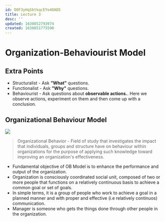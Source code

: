 ```yaml
---
id: D8F3yHqSbtkqcEYo4OAD5
title: Lecture 3
desc: ''
updated: 1630852793974
created: 1630851775590
---
```


# Organization-Behaviourist Model

## Extra Points
* Structuralist - Ask **"What"** questions.
* Functionalist - Ask **"Why"** questions.
* Behaviourist - Ask questions about **observable actions.**. Here we observe actions, experiment on them and then come up with a conclusion.

## Organizational Behaviour Model
![](/assets/images/2021-09-05-20-02-18.png)

> Organizational Behavior - Field of study that investigates the impact that individuals, groups and structure have on behaviour within organizations for the purpose of applying such knowledge toward improving an organization's effectiveness.

* Fundamental objective of OB Model is to enhance the performance and output of the organization.
* Organization is consciously coordinated social unit, composed of two or more people that functions on a relatively continuous basis to achieve a common goal or set of goals.
* In simple terms, it is a group of people who work to achieve a goal in a planned manner and with proper and effective (i.e relatively continuos) communication.
* Manager is someone who gets the things done through other people in the organization.

